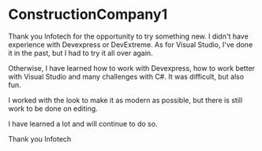 # ConstructionCompany1

Thank you Infotech for the opportunity to try something new. I didn't have experience with Devexpress or DevExtreme.
As for Visual Studio, I've done it in the past, but I had to try it all over again.

Otherwise, I have learned how to work with Devexpress, how to work better with Visual Studio and many challenges with C#.
It was difficult, but also fun.

I worked with the look to make it as modern as possible, but there is still work to be done on editing.

I have learned a lot and will continue to do so.

Thank you Infotech
